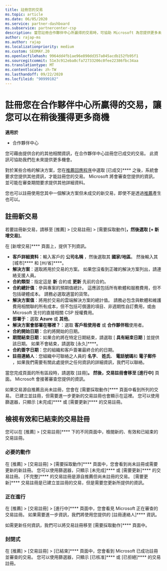 ```yaml
---
title: 註冊您的交易
ms.topic: article
ms.date: 06/05/2020
ms.service: partner-dashboard
ms.subservice: partnercenter-csp
description: 當您註冊合作夥伴中心所贏得的交易時，可協助 Microsoft 為您提供更多未來的商機。
author: rajap-ms
ms.author: rajap
ms.localizationpriority: medium
ms.custom: SEOMAY.20
ms.openlocfilehash: 9964dd4fb1ae96e890dd357a045acdb152fb95f1
ms.sourcegitcommit: 51e3c912eba8cfa72733206c0fee22386fbc34aa
ms.translationtype: MT
ms.contentlocale: zh-TW
ms.lasthandoff: 09/22/2020
ms.locfileid: "90999102"
---
```

# <a name="register-deals-youve-won-in-partner-center-so-you-can-get-more-opportunities-later"></a>註冊您在合作夥伴中心所贏得的交易，讓您可以在稍後獲得更多商機

**適用於**

- 合作夥伴中心

您可藉由提供合約的其他相關資訊，在合作夥伴中心註冊您已成交的交易。 此資訊可協助我們在未來提供更多機會。

對於某些合格的解決方案，您在[推薦回應程序](manage-leads.md)中選取 [已成交]**** 之後，系統會要求您提供其他資訊，才能註冊您的交易。 Microsoft 將會審查您提供的資訊，並可能在審查期間要求提供其他詳細資料。

您也可以註冊使用您其中一個解決方案但未成交的新交易，即使不是透過[推薦](referrals.md)產生也可以。 

## <a name="register-a-new-deal"></a>註冊新交易

若要註冊新交易，請移至 [推薦] > [交易註冊] > [需要採取動作]****，然後選取 [+ 新增交易]****。

在 [新增交易]**** 頁面上，提供下列資訊。

- **客戶詳細資料**：輸入客戶的 **公司名稱** ，然後選取其 **國家/地區**。 然後輸入其 [城市]**** 和 [州/省]****。
- **解決方案**：選取將用於交易的方案。 如果您沒看到正確的解決方案列出，請連絡支援人員。
- **合約類型**：指定這是 **新** 合約或 **更新** 先前的合約。
- **合約總計值**：參與專案的預期值總計。 這應該包括所有軟體和服務費用，但不包括硬體成本。 請務必選取適當的貨幣。
- **解決方案值**：將用於交易的雲端解決方案的總計值。 請務必包含與軟體和維護費用相關聯的所有成本，但不包括可償還的項目、非週期性自訂費用，或由 Microsoft 支付的直接相關 CSP 授權費用。
- **部署于**：選取 **Azure** 或 **其他**。
- **解決方案會部署在哪裡？**：選取 **客戶租使用者** 或 **合作夥伴租**使用者。
- **合約開始日期**：合約將開始的日期。
- **期間結束日期**：如果合約將在特定日期結束，請選取 [ **具有結束日期** ] 並提供該日期。 如果不會結束，請選取 [永久]****。
- **合約簽字日期**：您的組織和客戶簽署最終合約的日期。
- **註冊連絡人**：您組織中可聯絡之人員的 **名字**、 **姓氏**、 **電話號碼**和 **電子郵件** ，如果我們需要有關此處提供之任何資訊的詳細資訊，我們可以聯絡。

當您完成頁面的所有區段時，請選取 [註冊]****。 然後，交易註冊會移至 [進行中]**** 頁面。 Microsoft 會接著審查您提供的資訊。

如果交易源自推薦且尚未註冊，您會在 [需要採取動作]**** 頁面中看到所列的交易。 已建立並註冊，但需要進一步更新的交易註冊也會顯示在這裡。 您可以使用篩選器，只顯示 [未完成]**** 或 [需要更新]**** 的交易註冊。

## <a name="viewing-active-and-closed-deal-registrations"></a>檢視有效和已結束的交易註冊

您可以在 [推薦] > [交易註冊]**** 下的不同頁面中，檢閱新的、有效和已結束的交易註冊。

### <a name="action-required"></a>必要的動作

在 [推薦] > [交易註冊] > [需要採取動作]**** 頁面中，您會看到尚未註冊或需要更新的新註冊。 您可以使用篩選器，只顯示 [未完成]**** 或 [需要更新]**** 的交易註冊。 [不完整]**** 的交易註冊是源自推薦但尚未註冊的交易。 [需要更新]**** 交易註冊是已建立並註冊的交易，但是需要您更新所提供的資訊。

### <a name="in-progress"></a>正在進行

在 [推薦] > [交易註冊] > [進行中]**** 頁面中，您會看見 Microsoft 正在審查的交易註冊。 如果需要進一步資訊，我們將使用您提供的 [註冊連絡人]**** 資訊。

如需更新任何資訊，我們可以將交易註冊移至 [需要採取動作]**** 頁面中。

### <a name="closed"></a>封閉式

在 [推薦] > [交易註冊] > [已結束]**** 頁面中，您會看到 Microsoft 已成功註冊並審查的交易。 您可以使用篩選器，只顯示 [已核准]**** 或 [已拒絕]**** 的交易註冊。
